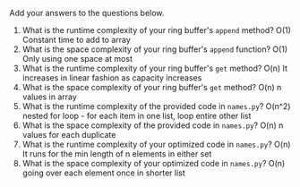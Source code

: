 Add your answers to the questions below.

1. What is the runtime complexity of your ring buffer's `append` method?
O(1)
Constant time to add to array 
2. What is the space complexity of your ring buffer's `append` function?
O(1)
Only using one space at most
3. What is the runtime complexity of your ring buffer's `get` method?
O(n)
It increases in linear fashion as capacity increases
4. What is the space complexity of your ring buffer's `get` method?
O(n)
n values in array
5. What is the runtime complexity of the provided code in `names.py`?
O(n^2)
nested for loop - for each item in one list, loop entire other list
6. What is the space complexity of the provided code in `names.py`?
O(n)
n values for each duplicate
7. What is the runtime complexity of your optimized code in `names.py`?
O(n)
It runs for the min length of n elements in either set
8. What is the space complexity of your optimized code in `names.py`?
O(n)
going over each element once in shorter list
